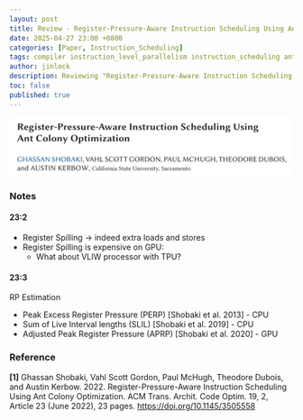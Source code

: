```yaml
---
layout: post
title: Review - Register-Pressure-Aware Instruction Scheduling Using Ant Colony Optimization
date: 2025-04-27 23:00 +0800
categories: [Paper, Instruction_Scheduling]
tags: compiler instruction_level_parallelism instruction_scheduling ant_colony_optimization
author: jinlock
description: Reviewing "Register-Pressure-Aware Instruction Scheduling Using Ant Colony Optimization"
toc: false
published: true
---
```


![Ant Colony Optimization](../assets/img/posts/2025-04-27-paper-review-reg-pressure-aware-instruction-scheduling-using-aco.png)

### Notes
#### 23:2
- Register Spilling -> indeed extra loads and stores
- Register Spilling is expensive on GPU:
  - What about VLIW processor with TPU?

#### 23:3
RP Estimation
- Peak Excess Register Pressure (PERP) [Shobaki et al. 2013] - CPU
- Sum of Live Interval lengths (SLIL) [Shobaki et al. 2019] - CPU
- Adjusted Peak Register Pressure (APRP) [Shobaki et al. 2020] - GPU


### **Reference**
**[1]** Ghassan Shobaki, Vahl Scott Gordon, Paul McHugh, Theodore Dubois, and Austin Kerbow. 2022. Register-Pressure-Aware Instruction Scheduling Using Ant Colony Optimization. ACM Trans. Archit. Code Optim. 19, 2, Article 23 (June 2022), 23 pages. https://doi.org/10.1145/3505558